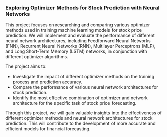 ### Exploring Optimizer Methods for Stock Prediction with Neural Networks
This project focuses on researching and comparing various optimizer methods used in training machine learning models for stock price prediction. We will implement and evaluate the performance of different neural network architectures, including Feedforward Neural Networks (FNN), Recurrent Neural Networks (RNN), Multilayer Perceptrons (MLP), and Long Short-Term Memory (LSTM) networks, in conjunction with different optimizer algorithms.

The project aims to:

* Investigate the impact of different optimizer methods on the training process and prediction accuracy.
* Compare the performance of various neural network architectures for stock prediction.
* Identify the most effective combination of optimizer and network architecture for the specific task of stock price forecasting.

Through this project, we will gain valuable insights into the effectiveness of different optimizer methods and neural network architectures for stock prediction. This will contribute to the development of more accurate and efficient models for financial forecasting.

